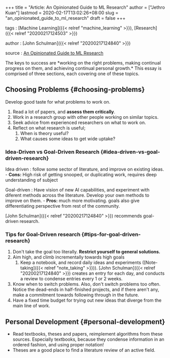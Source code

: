 +++
title = "Article: An Opinionated Guide to ML Research"
author = ["Jethro Kuan"]
lastmod = 2020-02-17T13:02:26+08:00
slug = "an_opinionated_guide_to_ml_research"
draft = false
+++

tags
: [Machine Learning]({{< relref "machine_learning" >}}), [Research]({{< relref "20200217124503" >}})

author
: [John Schulman]({{< relref "20200217124840" >}})

source
: [An Opinionated Guide to ML Research](http://joschu.net/blog/opinionated-guide-ml-research.html)


The keys to success are \*working on the right problems, making
    continual progress on them, and achieving continual personal
    growth.\* This essay is comprised of three sections, each covering
    one of these topics.


## Choosing Problems {#choosing-problems}

Develop good taste for what problems to work on.

1.  Read a lot of papers, and **assess them critically**.
2.  Work in a research group with other people working on similar topics.
3.  Seek advice from experienced researchers on what to work on.
4.  Reflect on what research is useful;
    1.  When is theory useful?
    2.  What causes some ideas to get wide uptake?


### Idea-Driven vs Goal-Driven Research {#idea-driven-vs-goal-driven-research}

Idea driven
: follow some sector of literature, and improve on
    existing ideas.
    -   **Cons:** High risk of getting snooped, or duplicating work,
        requires deep understanding of subject


Goal-driven
: Have vision of new AI capabilities, and experiment
    with diferent methods across the literature. Develop your own
    methods to improve on them.
    -   **Pros:** much more motivating. goals also give differentiating
        perspective from rest of the community.

[John Schulman]({{< relref "20200217124840" >}}) recommends goal-driven research.


### Tips for Goal-Driven research {#tips-for-goal-driven-research}

1.  Don't take the goal too literally. **Restrict yourself to general
    solutions.**
2.  Aim high, and climb incrementally towards high goals
    1.  Keep a notebook, and record daily ideas and experiments
        ([Note-taking]({{< relref "note_taking" >}})). [John Schulman]({{< relref "20200217124840" >}}) creates an entry for each day, and
        conducts a review to condense entries every 1 or 2 weeks.
3.  Know when to switch problems. Also, don't switch problems too
    often. Notice the dead-ends in half-finished projects, and if there
    aren't any, make a commitment towards following through in the
    future.
4.  Have a fixed time budget for trying out new ideas that diverge from
    the main line of work.


## Personal Development {#personal-development}

-   Read textbooks, theses and papers, reimplement algorithms from these
    sources. Especially textbooks, because they condense information in
    an ordered fashion, and using proper notation!
-   Theses are a good place to find a literature review of an active field.
